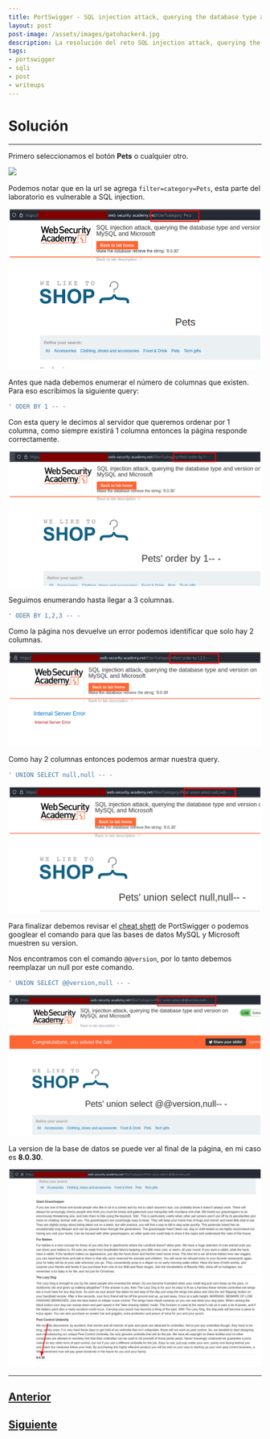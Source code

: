 ```yaml
---
title: PortSwigger - SQL injection attack, querying the database type and version on MySQL and Microsoft.
layout: post
post-image: /assets/images/gatohacker4.jpg 
description: La resolución del reto SQL injection attack, querying the database type and version on MySQL and Microsoft. 
tags:
- portswigger
- sqli
- post
- writeups
---
```

# Solución
---

Primero seleccionamos el botón **Pets** o cualquier otro.

![](/images/images-portswigger-sql/lab8-1.png)

Podemos notar que en la url se agrega `filter=category=Pets`, esta parte del laboratorio es vulnerable a SQL injection.

![](/images/images-portswigger-sqli/lab8-2.png)

Antes que nada debemos enumerar el número de columnas que existen. Para eso escribimos la siguiente query:

```sql
' ODER BY 1 -- -
```

Con esta query le decimos al servidor que queremos ordenar por 1 columna, como siempre existirá 1 columna entonces la página responde correctamente. 

![](/images/images-portswigger-sqli/lab8-3.png)

Seguimos enumerando hasta llegar a 3 columnas.

```sql
' ODER BY 1,2,3 -- -
```

Como la página nos devuelve un error podemos identificar que solo hay 2 columnas.

![](/images/images-portswigger-sqli/lab8-4.png)

Como hay 2 columnas entonces podemos armar nuestra query.

```sql
' UNION SELECT null,null -- -
```

![](/images/images-portswigger-sqli/lab8-5.png)

Para finalizar debemos revisar el [cheat shett](https://portswigger.net/web-security/sql-injection/cheat-sheet) de PortSwigger o podemos googlear el comando para que las bases de datos MySQL y Microsoft muestren su version.

Nos encontramos con el comando `@@version`, por lo tanto debemos reemplazar un null por este comando.

```sql
' UNION SELECT @@version,null -- -
```

![](/images/images-portswigger-sqli/lab8-6.png)

La version de la base de datos se puede ver al final de la página, en mi caso es **8.0.30**.

![](/images/images-portswigger-sqli/lab8-7.png)


---

## [Anterior](/sql-injection-attack-querying-the-database-type-and-version-on-oracle)
## [Siguiente](/sql-injection-attack-listing-the-database-contents-on-non-oracle-databases)